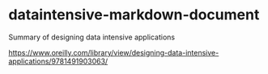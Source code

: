 # dataintensive-markdown-document
Summary of designing data intensive applications

https://www.oreilly.com/library/view/designing-data-intensive-applications/9781491903063/

